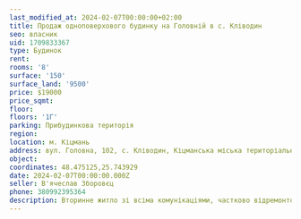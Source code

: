 ```yaml
---
last_modified_at: 2024-02-07T00:00:00+02:00
title: Продаж одноповерхового будинку на Головній в с. Кліводин
seo: власник
uid: 1709833367
type: Будинок
rent:
rooms: '8'
surface: '150'
surface_land: '9500'
price: $19000
price_sqmt:
floor:
floors: '1Г'
parking: Прибудинкова територія
region:
location: м. Кіцмань
address: вул. Головна, 102, с. Кліводин, Кіцманська міська територіальна громада
object:
coordinates: 48.475125,25.743929
date: 2024-02-07T00:00:00.000Z
seller: В'ячеслав Зборовєц
phone: 380992395364
description: Вторинне житло зі всіма комунікаціями, частково відремонтоване, придатне для проживання
---
```

